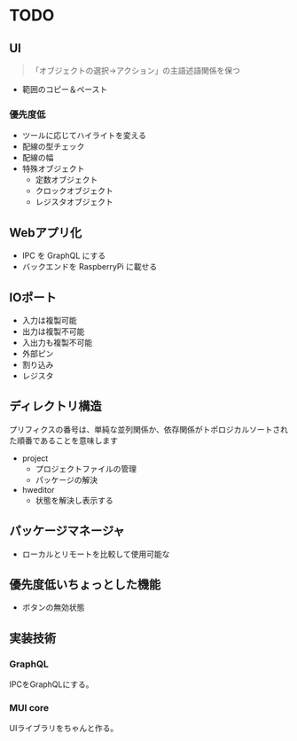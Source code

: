 # TODO

## UI

> 「オブジェクトの選択→アクション」の主語述語関係を保つ

- 範囲のコピー＆ペースト

### 優先度低

- ツールに応じてハイライトを変える
- 配線の型チェック
- 配線の幅
- 特殊オブジェクト
  - 定数オブジェクト
  - クロックオブジェクト
  - レジスタオブジェクト

## Webアプリ化

- IPC を GraphQL にする
- バックエンドを RaspberryPi に載せる

## IOポート

- 入力は複製可能
- 出力は複製不可能
- 入出力も複製不可能
- 外部ピン
- 割り込み
- レジスタ

## ディレクトリ構造

プリフィクスの番号は、単純な並列関係か、依存関係がトポロジカルソートされた順番であることを意味します

- project
  - プロジェクトファイルの管理
  - パッケージの解決
- hweditor
  - 状態を解決し表示する

## パッケージマネージャ

- ローカルとリモートを比較して使用可能な

## 優先度低いちょっとした機能

- ボタンの無効状態

## 実装技術

### GraphQL

IPCをGraphQLにする。

### MUI core

UIライブラリをちゃんと作る。

